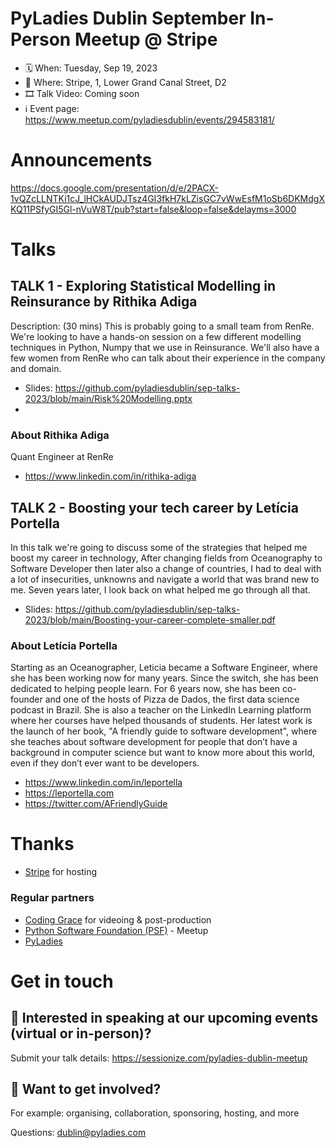 # PyLadies Dublin September In-Person Meetup @ Stripe

* 🗓 When: Tuesday, Sep 19, 2023
* 📍 Where: Stripe, 1, Lower Grand Canal Street, D2
* 🎞 Talk Video: Coming soon
* ℹ️ Event page: https://www.meetup.com/pyladiesdublin/events/294583181/

  
# Announcements
https://docs.google.com/presentation/d/e/2PACX-1vQZcLLNTKi1cJ_lHCkAUDJTsz4GI3fkH7kLZisGC7vWwEsfM1oSb6DKMdgXKQ11PSfyGI5Gl-nVuW8T/pub?start=false&loop=false&delayms=3000

# Talks
## TALK 1 - Exploring Statistical Modelling in Reinsurance by Rithika Adiga
Description: (30 mins) This is probably going to a small team from RenRe. We're looking to have a hands-on session on a few different modelling techniques in Python, Numpy that we use in Reinsurance. We'll also have a few women from RenRe who can talk about their experience in the company and domain.
* Slides: https://github.com/pyladiesdublin/sep-talks-2023/blob/main/Risk%20Modelling.pptx
* 
### About Rithika Adiga
Quant Engineer at RenRe

* https://www.linkedin.com/in/rithika-adiga

## TALK 2 - Boosting your tech career by Letícia Portella
In this talk we're going to discuss some of the strategies that helped me boost my career in technology, After changing fields from Oceanography to Software Developer then later also a change of countries, I had to deal with a lot of insecurities, unknowns and navigate a world that was brand new to me. Seven years later, I look back on what helped me go through all that.

* Slides: https://github.com/pyladiesdublin/sep-talks-2023/blob/main/Boosting-your-career-complete-smaller.pdf
  
### About Letícia Portella
Starting as an Oceanographer, Leticia became a Software Engineer, where she has been working now for many years. Since the switch, she has been dedicated to helping people learn. For 6 years now, she has been co-founder and one of the hosts of Pizza de Dados, the first data science podcast in Brazil. She is also a teacher on the LinkedIn Learning platform where her courses have helped thousands of students. Her latest work is the launch of her book, "A friendly guide to software development", where she teaches about software development for people that don’t have a background in computer science but want to know more about this world, even if they don’t ever want to be developers.

* https://www.linkedin.com/in/leportella
* https://leportella.com
* https://twitter.com/AFriendlyGuide

# Thanks 
* [Stripe]([url](https://stripe.com/ie/jobs)) for hosting

### Regular partners
* [Coding Grace](https://codinggrace.com) for videoing & post-production
* [Python Software Foundation (PSF)](https://www.python.org/psf-landing/) - Meetup
* [PyLadies](https://pyladies.com/)

# Get in touch
## 🎤 Interested in speaking at our upcoming events (virtual or in-person)?
Submit your talk details: https://sessionize.com/pyladies-dublin-meetup

## 💖 Want to get involved?
For example: organising, collaboration, sponsoring, hosting, and more

Questions: dublin@pyladies.com
